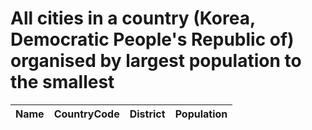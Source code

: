 # All cities in a country (Korea, Democratic People's Republic of) organised by largest population to the smallest

| Name | CountryCode | District | Population |
| :--- | :--- | :--- | :---: |
